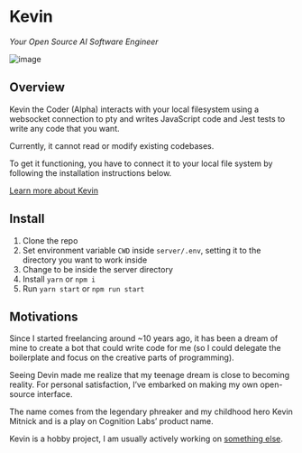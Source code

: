 # Kevin
_Your Open Source AI Software Engineer_

![image](https://github.com/user-attachments/assets/bc28ee83-0ec7-47be-ad2b-da226f83fc74)

## Overview

Kevin the Coder (Alpha) interacts with your local filesystem using a websocket connection to pty and writes JavaScript code and Jest tests to write any code that you want.

Currently, it cannot read or modify existing codebases.

To get it functioning, you have to connect it to your local file system by following the installation instructions below.

[Learn more about Kevin](https://nmn.gl/kevin)

## Install

1. Clone the repo
1. Set environment variable `CWD` inside `server/.env`, setting it to the directory you want to work inside
1. Change to be inside the server directory
1. Install `yarn` or `npm i`
1. Run `yarn start` or `npm run start`

## Motivations

Since I started freelancing around ~10 years ago, it has been a dream of mine to create a bot that could write code for me (so I could delegate the boilerplate and focus on the creative parts of programming).

Seeing Devin made me realize that my teenage dream is close to becoming reality. For personal satisfaction, I’ve embarked on making my own open-source interface.

The name comes from the legendary phreaker and my childhood hero Kevin Mitnick and is a play on Cognition Labs’ product name.

Kevin is a hobby project, I am usually actively working on <a href="https://nmn.gl/">something else</a>.

